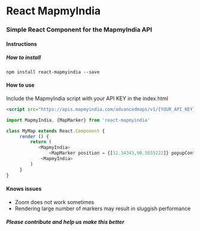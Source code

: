 # React MapmyIndia

### Simple React Component for the MapmyIndia API

#### Instructions

##### How to install
`npm install react-mapmyindia --save`

#### How to use 

Include the MapmyIndia script with your API KEY in the index.html
```html
<script src="https://apis.mapmyindia.com/advancedmaps/v1/{YOUR_API_KEY}/map_load?v=0.1"}></script>

```
```javascript
import MapmyIndia, {MapMarker} from 'react-mapmyindia'

class MyMap extends React.Component {
	 render () {
		 return (
		 	<MapmyIndia>
			 	<MapMarker position = {[12.34343,90.5655222]} popupContent = {"My-place"} />
			 <MapmyIndia>
		 )
	 }
}
```


#### Knows issues

- Zoom does not work sometimes
- Rendering large number of markers may result in sluggish performance

##### Please contribute and help us make this better

